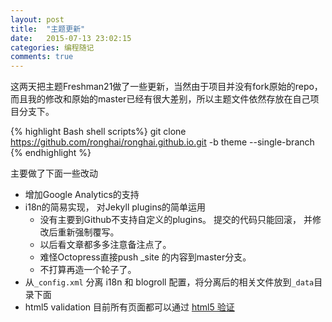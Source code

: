 ```yaml
---
layout: post
title:  "主题更新"
date:   2015-07-13 23:02:15
categories: 编程随记
comments: true
---
```


这两天把主题Freshman21做了一些更新，当然由于项目并没有fork原始的repo，而且我的修改和原始的master已经有很大差别，所以主题文件依然存放在自己项目分支下。

{% highlight Bash shell scripts%}
git clone https://github.com/ronghai/ronghai.github.io.git -b theme --single-branch
{% endhighlight %}

主要做了下面一些改动

* 增加Google Analytics的支持
* i18n的简易实现， 对Jekyll plugins的简单运用
  * 没有主要到Github不支持自定义的plugins。 提交的代码只能回滚， 并修改后重新强制覆写。
  * 以后看文章都多多注意备注点了。
  * 难怪Octopress直接push _site 的内容到master分支。
  * 不打算再造一个轮子了。
* 从`_config.xml` 分离 i18n 和 blogroll 配置，将分离后的相关文件放到`_data`目录下面
* html5 validation  目前所有页面都可以通过 [html5 验证](https://validator.w3.org/)
